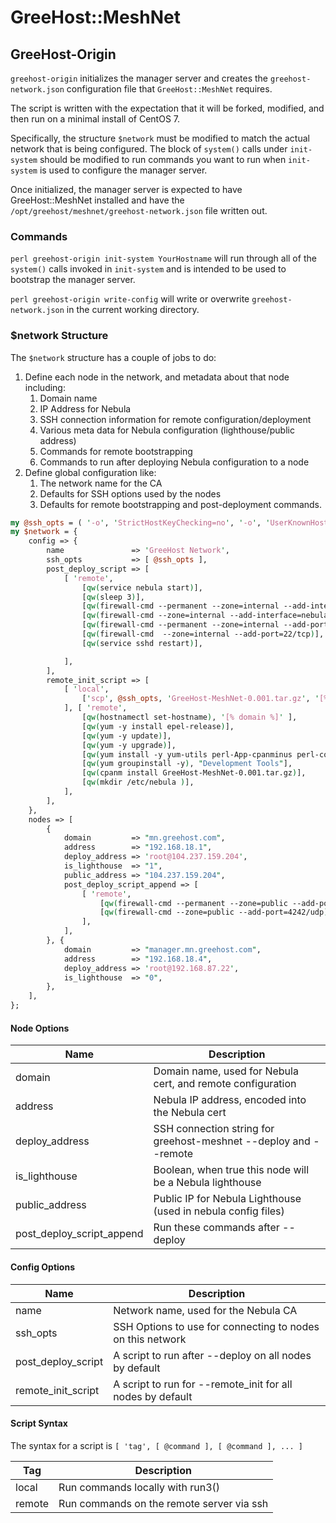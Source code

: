 # GreeHost::MeshNet

## GreeHost-Origin

`greehost-origin` initializes the manager server and creates the `greehost-network.json` configuration file that `GreeHost::MeshNet` requires.

The script is written with the expectation that it will be forked, modified, and then run on a minimal install of CentOS 7.

Specifically, the structure `$network` must be modified to match the actual network that is being configured.  The block of `system()` calls under `init-system` should be modified to run commands you want to run when `init-system` is used to configure the manager server.

Once initialized, the manager server is expected to have GreeHost::MeshNet installed and have the `/opt/greehost/meshnet/greehost-network.json` file written out.

### Commands

`perl greehost-origin init-system YourHostname` will run through all of the `system()` calls invoked in `init-system` and is intended to be used to bootstrap the manager server.

`perl greehost-origin write-config` will write or overwrite `greehost-network.json` in the current working directory.

### $network Structure

The `$network` structure has a couple of jobs to do:

1. Define each node in the network, and metadata about that node including:
    1. Domain name
    2. IP Address for Nebula
    3. SSH connection information for remote configuration/deployment
    4. Various meta data for Nebula configuration (lighthouse/public address)
    5. Commands for remote bootstrapping
    6. Commands to run after deploying Nebula configuration to a node
2. Define global configuration like:
    1. The network name for the CA
    2. Defaults for SSH options used by the nodes
    3. Defaults for remote bootstrapping and post-deployment commands.


```perl
my @ssh_opts = ( '-o', 'StrictHostKeyChecking=no', '-o', 'UserKnownHostsFile=/dev/null' );
my $network = {
    config => {
        name               => 'GreeHost Network',
        ssh_opts           => [ @ssh_opts ],
        post_deploy_script => [
            [ 'remote',
                [qw(service nebula start)],
                [qw(sleep 3)],
                [qw(firewall-cmd --permanent --zone=internal --add-interface=nebula1)],
                [qw(firewall-cmd --zone=internal --add-interface=nebula1)],
                [qw(firewall-cmd --permanent --zone=internal --add-port=22/tcp)],
                [qw(firewall-cmd  --zone=internal --add-port=22/tcp)],
                [qw(service sshd restart)],

            ],
        ],
        remote_init_script => [
            [ 'local',
                ['scp', @ssh_opts, 'GreeHost-MeshNet-0.001.tar.gz', '[% deploy_address %]' . ":" ],
            ], [ 'remote',
                [qw(hostnamectl set-hostname), '[% domain %]' ],
                [qw(yum -y install epel-release)],
                [qw(yum -y update)],
                [qw(yum -y upgrade)],
                [qw(yum install -y yum-utils perl-App-cpanminus perl-core rsync)],
                [qw(yum groupinstall -y), "Development Tools"],
                [qw(cpanm install GreeHost-MeshNet-0.001.tar.gz)],
                [qw(mkdir /etc/nebula )],
            ],
        ],
    },
    nodes => [
        {
            domain         => "mn.greehost.com",
            address        => "192.168.18.1",
            deploy_address => 'root@104.237.159.204',
            is_lighthouse  => "1",
            public_address => "104.237.159.204",
            post_deploy_script_append => [
                [ 'remote',
                    [qw(firewall-cmd --permanent --zone=public --add-port=4242/udp)],
                    [qw(firewall-cmd --zone=public --add-port=4242/udp)],
                ],
            ],
        }, {
            domain         => "manager.mn.greehost.com",
            address        => "192.168.18.4",
            deploy_address => 'root@192.168.87.22',
            is_lighthouse  => "0",
        },
    ],
};
```

#### Node Options

| Name                      | Description                                                      |
|---------------------------|------------------------------------------------------------------|
| domain                    | Domain name, used for Nebula cert, and remote configuration      |
| address                   | Nebula IP address, encoded into the Nebula cert                  |
| deploy_address            | SSH connection string for greehost-meshnet --deploy and --remote |
| is_lighthouse             | Boolean, when true this node will be a Nebula lighthouse         |
| public_address            | Public IP for Nebula Lighthouse (used in nebula config files)    |
| post_deploy_script_append | Run these commands after --deploy                                |

#### Config Options

| Name               | Description                                                |
|--------------------|------------------------------------------------------------|
| name               | Network name, used for the Nebula CA                       |
| ssh_opts           | SSH Options to use for connecting to nodes on this network |
| post_deploy_script | A script to run after --deploy on all nodes by default     |
| remote_init_script | A script to run for --remote_init for all nodes by default |


#### Script Syntax

The syntax for a script is `[ 'tag', [ @command ], [ @command ], ... ]`

| Tag    | Description                               |
|--------|-------------------------------------------|
| local  | Run commands locally with run3()          |
| remote | Run commands on the remote server via ssh |


